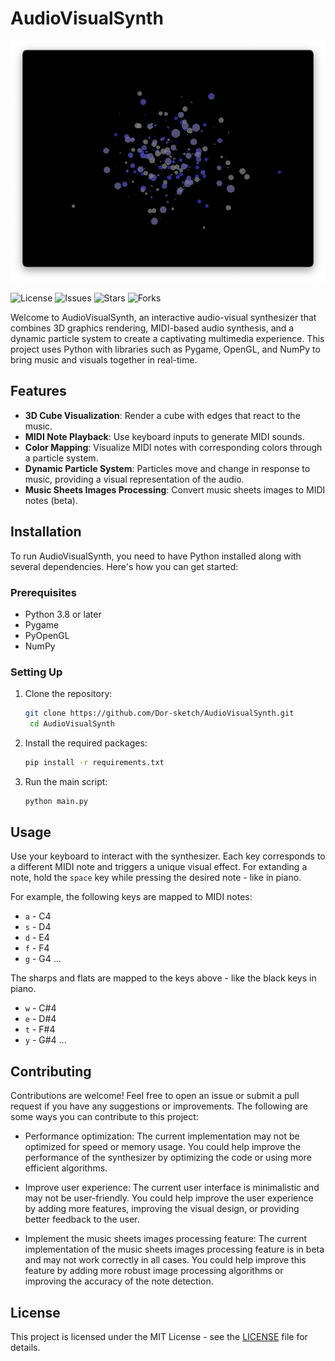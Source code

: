 # AudioVisualSynth

![alt text](images/cover.png)

![License](https://img.shields.io/github/license/Dor-sketch/AudioVisualSynth)
![Issues](https://img.shields.io/github/issues/Dor-sketch/AudioVisualSynth)
![Stars](https://img.shields.io/github/stars/Dor-sketch/AudioVisualSynth)
![Forks](https://img.shields.io/github/forks/Dor-sketch/AudioVisualSynth)

Welcome to AudioVisualSynth, an interactive audio-visual synthesizer that combines 3D graphics rendering, MIDI-based audio synthesis, and a dynamic particle system to create a captivating multimedia experience. This project uses Python with libraries such as Pygame, OpenGL, and NumPy to bring music and visuals together in real-time.

## Features

- **3D Cube Visualization**: Render a cube with edges that react to the music.
- **MIDI Note Playback**: Use keyboard inputs to generate MIDI sounds.
- **Color Mapping**: Visualize MIDI notes with corresponding colors through a particle system.
- **Dynamic Particle System**: Particles move and change in response to music, providing a visual representation of the audio.
- **Music Sheets Images Processing**: Convert music sheets images to MIDI notes (beta).

## Installation

To run AudioVisualSynth, you need to have Python installed along with several dependencies. Here's how you can get started:

### Prerequisites

- Python 3.8 or later
- Pygame
- PyOpenGL
- NumPy

### Setting Up

1. Clone the repository:

   ```bash
   git clone https://github.com/Dor-sketch/AudioVisualSynth.git
    cd AudioVisualSynth
    ```

2. Install the required packages:

    ```bash
    pip install -r requirements.txt
    ```

3. Run the main script:

   ```bash
   python main.py
   ```

## Usage

Use your keyboard to interact with the synthesizer. Each key corresponds to a different MIDI note and triggers a unique visual effect. For extanding a note, hold the `space` key while pressing the desired note - like in piano.

For example, the following keys are mapped to MIDI notes:

- `a` - C4
- `s` - D4
- `d` - E4
- `f` - F4
- `g` - G4
...

The sharps and flats are mapped to the keys above - like the black keys in piano.

- `w` - C#4
- `e` - D#4
- `t` - F#4
- `y` - G#4
...

## Contributing

Contributions are welcome! Feel free to open an issue or submit a pull request if you have any suggestions or improvements. The following are some ways you can contribute to this project:

- Performance optimization: The current implementation may not be optimized for speed or memory usage. You could help improve the performance of the synthesizer by optimizing the code or using more efficient algorithms.

- Improve user experience: The current user interface is minimalistic and may not be user-friendly. You could help improve the user experience by adding more features, improving the visual design, or providing better feedback to the user.

- Implement the music sheets images processing feature: The current implementation of the music sheets images processing feature is in beta and may not work correctly in all cases. You could help improve this feature by adding more robust image processing algorithms or improving the accuracy of the note detection.

## License

This project is licensed under the MIT License - see the [LICENSE](LICENSE) file for details.
